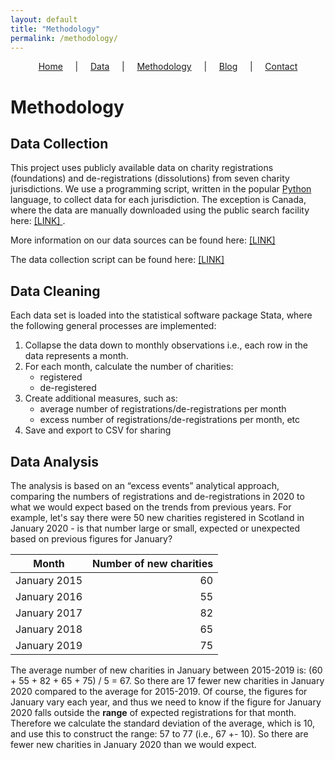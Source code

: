 ```yaml
---
layout: default
title: "Methodology"
permalink: /methodology/
---
```


<p style="text-align:center;"><a href="https://diarmuidm.github.io/charity-covid19">Home</a>&nbsp;&nbsp;&nbsp;&nbsp;&nbsp;|&nbsp;&nbsp;&nbsp;&nbsp;&nbsp;<a href="https://diarmuidm.github.io/charity-covid19/data">Data</a>&nbsp;&nbsp;&nbsp;&nbsp;&nbsp;|&nbsp;&nbsp;&nbsp;&nbsp;&nbsp;<a href="https://diarmuidm.github.io/charity-covid19/methodology">Methodology</a>&nbsp;&nbsp;&nbsp;&nbsp;&nbsp;|&nbsp;&nbsp;&nbsp;&nbsp;&nbsp;<a href="https://diarmuidm.github.io/charity-covid19/blog">Blog</a>&nbsp;&nbsp;&nbsp;&nbsp;&nbsp;|&nbsp;&nbsp;&nbsp;&nbsp;&nbsp;<a href="https://diarmuidm.github.io/charity-covid19/contact">Contact</a></p>

# Methodology

## Data Collection

This project uses publicly available data on charity registrations (foundations) and de-registrations (dissolutions) from seven charity jurisdictions. We use a programming script, written in the popular [Python](https://www.python.org/) language, to collect data for each jurisdiction. The exception is Canada, where the data are manually downloaded using the public search facility here: [ [LINK] ](https://apps.cra-arc.gc.ca/ebci/hacc/srch/pub/dsplyBscSrch?request_locale=en).

More information on our data sources can be found here: [ [LINK] ]({{site.url}}/data)

The data collection script can be found here: [ [LINK] ](https://github.com/DiarmuidM/charity-covid19/tree/master/syntax/collection)

## Data Cleaning

Each data set is loaded into the statistical software package Stata, where the following general processes are implemented:
1. Collapse the data down to monthly observations i.e., each row in the data represents a month.
2. For each month, calculate the number of charities:
	* registered
	* de-registered
3. Create additional measures, such as:
	* average number of registrations/de-registrations per month
	* excess number of registrations/de-registrations per month, etc
4. Save and export to CSV for sharing

## Data Analysis

The analysis is based on an “excess events” analytical approach, comparing the numbers of registrations and de-registrations in 2020 to what we would expect based on the trends from previous years. For example, let's say there were 50 new charities registered in Scotland in January 2020 - is that number large or small, expected or unexpected based on previous figures for January? 

Month | Number of new charities
--- | ---:
January 2015 | 60
January 2016 | 55
January 2017 | 82
January 2018 | 65
January 2019 | 75

The average number of new charities in January between 2015-2019 is: (60 + 55 + 82 + 65 + 75) / 5 = 67. So there are 17 fewer new charities in January 2020 compared to the average for 2015-2019. Of course, the figures for January vary each year, and thus we need to know if the figure for January 2020 falls outside the **range** of expected registrations for that month. Therefore we calculate the standard deviation of the average, which is 10, and use this to construct the range: 57 to 77 (i.e., 67 +- 10). So there are fewer new charities in January 2020 than we would expect.
